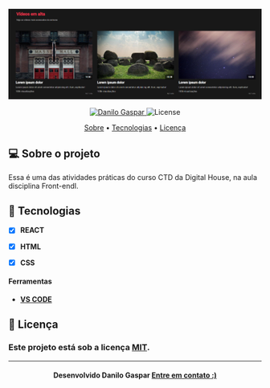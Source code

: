 <p align="center">
   <img src="https://github.com/dangspr/MoviePage/blob/main/public/readmepic.png" alt="moviepage" />
</p>

<!-- Badges -->
<p align="center">
   <a href="https://www.linkedin.com/in/danilo-gaspar98/">
      <img alt="Danilo Gaspar" src="https://img.shields.io/badge/LinkedIn%20--%20-Danilo%20Gaspar-blue" />
   </a>
  <img alt="License" src="https://img.shields.io/badge/license-MIT-blue">
</p>

<!-- Indice-->
<p align="center">
 <a href="#-sobre-o-projeto">Sobre</a> •
 <a href="#-Tecnologias">Tecnologias</a> • 
 <a href="#-licença">Licença</a>
</p>

<!--Sobre o projeto-->
## 💻 Sobre o projeto

Essa é uma das atividades práticas do curso CTD da Digital House, na aula disciplina Front-endI.



<!--layout-->
## 🚀  Tecnologias
- [x]  **REACT**
- [x] **HTML**
- [x] **CSS**


#### Ferramentas
- [**VS CODE**]()

<!--License session-->
## 📝 Licença
### Este projeto está sob a licença [MIT](./LICENSE).
---

<h4 align=center>Desenvolvido Danilo Gaspar <a href="https://idolink.bio/redessociaisdg"> <strong>Entre em contato</strong> :)</a></a></h4>



